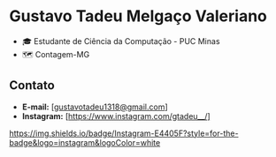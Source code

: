 
# Gustavo Tadeu Melgaço Valeriano


- 🎓 Estudante de Ciência da Computação - PUC Minas
- 🗺 Contagem-MG


## Contato

- **E-mail:** [gustavotadeu1318@gmail.com]
- **Instagram:**  [https://www.instagram.com/gtadeu__/]

https://img.shields.io/badge/Instagram-E4405F?style=for-the-badge&logo=instagram&logoColor=white




